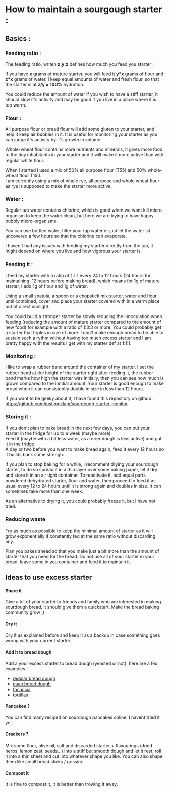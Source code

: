 # How to maintain a sourgough starter :

## Basics :
### Feeding ratio :
The feeding ratio, writen __x:y:z__ defines how much you feed you starter :

If you have __x__ grams of mature starter, you will feed it __y*x__ grams of flour and __z*x__ grams of water.
I keep equal amounts of water and fresh flour, so that the starter is at __z/y = 100%__ hydration.  

You could reduce the amount of water if you wish to have a stiff starter, it should slow it's activity and may be good if you live in a place where it is too warm.

### Flour :
All purpose flour or bread flour will add some gluten to your starter, and help it keep air bubbles in it. It is useful for monitoring your starter as you can judge it's activity by it's growth in volume.  

Whole-wheat flour contains more nutrients and minerals, it gives more food to the tiny inhabitants in your starter and it will make it more active than with regular white flour.  

When I started I used a mix of 50% all purpose flour (T55) and 50% whole-wheat flour T150.  
I am currently using a mix of whole rye, all purpose and whole wheat flour as rye is supposed to make the starter more active.

### Water :
Regular tap water contains chlorine, which is good when we want kill micro-organism to keep the water clean, but here we are trying to have happy bubbly micro-organisms.  

You can use bottled water, filter your tap water or just let the water sit uncovered a few hours so that the chlorine can evaporate.  

I haven't had any issues with feeding my starter directly from the tap, it might depend on where you live and how vigorous your starter is.

### Feeding it :
I feed my starter with a ratio of 1:1:1 every 24 to 12 hours (24 hours for maintaining, 12 hours before making bread), which means for 1g of mature starter, I add 1g of flour and 1g of water.

Using a small spatula, a spoon or a chopstick mix starter, water and flour until combined, cover and place your starter covered with in a warm place out of direct sunlight.

You could build a stronger starter by slowly reducing the innoculation when feeding (reducing the amount of mature starter compared to the amount of new food) for example with a ratio of 1:3:3 or more. You could probably get a starter that triples in size of more. I don't make enough bread to be able tu sustain such a rythm without having too much excess starter and I am pretty happy with the results I get with my starter def at 1:1:1. 

### Monitoring :
I like to wrap a rubber band around the container of my starter. I set the rubber band at the height of the starter right after feeding it, the rubber band marks how high the starter was initially, then you can see how much is grown compared to the innitial amount. Your starter is good enough to make bread when it can consistently double in size in less than 12 hours. 

If you want to be geeky about it, I have found this repository on github :  
https://github.com/justinmklam/sourdough-starter-monitor

### Storing it :
If you don't plan to bake bread in the next few days, you can put your starter in the fridge for up to a week (maybe more).  
Feed it (maybe with a bit less water, as a drier dough is less active) and put it in the fridge.  
A day or two before you want to make bread again, feed it every 12 hours so it builds back some strengh.

If you plan to stop baking for a while, I recomment drying your sourdough starter, to do so spread it in a thin layer over some baking paper, let it dry and store it in an air tight container. To reactivate it, add equal parts powdered dehydrated starter, flour and water, then proceed to feed it as usual every 12 to 24 hours until it is strong again and doubles in size. It can sometimes take more than one week.

As an alternative to drying it, you could probably freeze it, but I have not tried.

### Reducing waste
Try as much as possible to keep the minimal amount of starter as it will grow exponentially if constantly fed at the same ratio without discarding any.

Plan you bakes ahead so that you make just a bit more than the amount of starter that you need for the bread. Do not use all of your starter in your bread, leave some in you container and feed it to maintain it.

## Ideas to use excess starter

#### Share it
Give a bit of your starter to friends and family who are interested in making sourdough bread, it should give them a quickstart. Make the bread baking community grow ;)

#### Dry it 
Dry it as explained before and keep it as a backup in case something goes wrong with your current starter.

#### Add it to bread dough
Add a your excess starter to bread dough (yeasted or not), here are a fex examples :
- [redular bread dough](guides/basic_yeasted_bread.md)
- [naan bread dough](guides/naan_bread.md)
- [focaccia](guides/focaccia.md)
- [tortillas](guides/whole_wheat_tortilla.md)

#### Pancakes ?
You can find many reciped on sourdough pancakes online, I havent tried it yet.

#### Crackers ?
Mix some flour, olive oil, salt and discarded starter + flavourings (dried herbs, lemon zest, seeds...) into a stiff but smooth dough and let it rest, roll it into a thin sheet and cut into whatever shape you like. You can also shape them like small bread sticks / grissini.

#### Compost it
It is fine to compost it, it is better than trowing it away.


